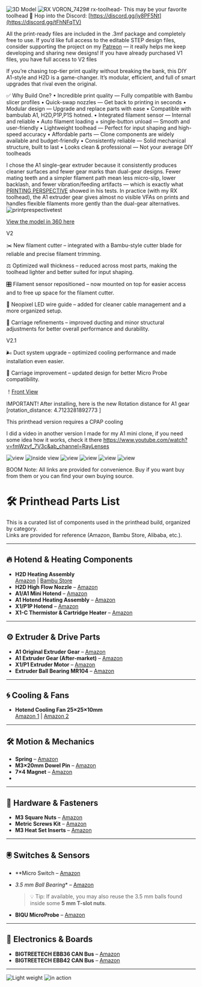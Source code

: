 ![3D Model](https://github.com/raidycv/rx-toolhead-/blob/main/Images-V2/IMG_1204.jpeg)
![RX VORON_7429](https://github.com/raidycv/rx-toolhead-/blob/main/Images-V2/RAI04208.jpg)# rx-toolhead-
This may be your favorite toolhead 
🔗 Hop into the Discord: [https://discord.gg/jy8PF5Nt](https://discord.gg/tFhNFqTV)

All the print-ready files are included in the .3mf package and completely free to use.
If you’d like full access to the editable STEP design files, consider supporting the project on my [Patreon](https://www.patreon.com/posts/rx-toolhead-v2-138345786?source=storefront) 
 — it really helps me keep developing and sharing new designs!
 If you have already purchased V1 files, you have full access to V2 files



 If you’re chasing top-tier print quality without breaking the bank, this DIY A1-style and H2D is a game-changer. It’s modular, efficient, and full of smart upgrades that rival even the original.

✅ Why Build One?
   •    Incredible print quality — Fully compatible with Bambu slicer profiles
   •    Quick-swap nozzles — Get back to printing in seconds
   •    Modular design — Upgrade and replace parts with ease
   •    Compatible with bambulab A1, H2D,P1P,P1S hotned.
   •    Integrated filament sensor — Internal and reliable
   •    Auto filament loading + single-button unload — Smooth and user-friendly
   •    Lightweight toolhead — Perfect for input shaping and high-speed accuracy
   •    Affordable parts — Clone components are widely available and budget-friendly
   •    Consistently reliable — Solid mechanical structure, built to last
   •    Looks clean & professional — Not your average DIY toolheads 

I chose the A1 single-gear extruder because it consistently produces cleaner surfaces and fewer gear marks than dual-gear designs. Fewer mating teeth and a simpler filament path mean less micro-slip, lower backlash, and fewer vibration/feeding artifacts — which is exactly what [PRINTING PERSPECTIVE](https://youtube.com/watch?v=z2X4dc7jg4E&si=Sjdnat-SiLD-ilHf&t=2m38s) showed in his tests. In practice (with my RX toolhead), the A1 extruder gear gives almost no visible VFAs on prints and handles flexible filaments more gently than the dual-gear alternatives.
![printprespectivetest](https://github.com/raidycv/rx-toolhead-/blob/main/Images-V2/Screenshot%202025-09-10%20at%2022.25.20.png)



[View the model in 360 here](https://app.shapr3d.com/v/iJa3VhrbIWwAqdaplw1yH)

V2

✂️ New filament cutter – integrated with a Bambu-style cutter blade for reliable and precise filament trimming.

⚖️ Optimized wall thickness – reduced across most parts, making the toolhead lighter and better suited for input shaping.

🎛️ Filament sensor repositioned – now mounted on top for easier access and to free up space for the filament cutter.

🌈 Neopixel LED wire guide – added for cleaner cable management and a more organized setup.

🔧 Carriage refinements – improved ducting and minor structural adjustments for better overall performance and durability.

V2.1

🌬️ Duct system upgrade – optimized cooling performance and made installation even easier.

🧩 Carriage improvement – updated design for better Micro Probe compatibility.

  
！[Front View]([URL_or_path_to_image](https://github.com/raidycv/rx-toolhead-/blob/main/Images/RX%20VORON_7429.jpeg))
 
 IMPORTANT!
 After installing, here is the new Rotation distance for A1 gear [rotation_distance: 4.7123281892773 ]

This printhead version requires a CPAP cooling 

  I did a video in another version I made for my A1 mini clone, if you need some idea how it works, check it there https://www.youtube.com/watch?v=fmWzvf_7V3c&ab_channel=RayLenses

![view](https://github.com/raidycv/rx-toolhead-/blob/main/Images-V2/exploded%20viewRX%20VORON%20exploded%20view_1209.PNG)
![inside view](https://github.com/raidycv/rx-toolhead-/blob/main/Images-V2/IMG_1175.PNG)
![view](https://github.com/raidycv/rx-toolhead-/blob/main/Images-V2/exploded%20viewRX%20(3)-9.JPG)
![view](https://github.com/raidycv/rx-toolhead-/blob/main/Images-V2/exploded%20viewRX%20(3)-8.JPG)
![view](https://github.com/raidycv/rx-toolhead-/blob/main/Images-V2/exploded%20viewRX%20(3)-10.JPG)
![view](https://github.com/raidycv/rx-toolhead-/blob/main/Images-V2/exploded%20viewRX%20(3)-9%202.JPG)




BOOM
Note: All links are provided for convenience. Buy if you want buy from them or you can find your own buying source.

# 🛠️ Printhead Parts List

This is a curated list of components used in the printhead build, organized by category.  
Links are provided for reference (Amazon, Bambu Store, Alibaba, etc.).

---

## 🔥 Hotend & Heating Components
- **H2D Heating Assembly**  
  [Amazon](https://amzn.to/3UKCEAi) | [Bambu Store](https://us.store.bambulab.com/products/hotend-heating-assembly-h2d?srsltid=AfmBOooj0L9xQ9jw24dGAphMQrmy2IqzifMXgK8Xp372rDe6id_dNbt7)
- **H2D High Flow Nozzle** – [Amazon](https://amzn.to/3UHH4b5)  
- **A1/A1 Mini Hotend** – [Amazon](https://amzn.to/3HgmjzI)  
- **A1 Hotend Heating Assembly** – [Amazon](https://amzn.to/4mCa6Wn)  
- **X1/P1P Hotend** – [Amazon](https://amzn.to/43OZ48K)  
- **X1-C Thermistor & Cartridge Heater** – [Amazon](https://amzn.to/4dXoVPz)  

---

## ⚙️ Extruder & Drive Parts
- **A1 Original Extruder Gear** – [Amazon](https://amzn.to/43DvLF5)  
- **A1 Extruder Gear (After-market)** – [Amazon](https://amzn.to/3HiRBGj)  
- **X1/P1 Extruder Motor** – [Amazon](https://amzn.to/3Z6UWyk)  
- **Extruder Ball Bearing MR104** – [Amazon](https://amzn.to/3Z6Cshv)  

---

## 🌀 Cooling & Fans
- **Hotend Cooling Fan 25×25×10mm**  
  [Amazon 1](https://amzn.to/4knDiiu) | [Amazon 2](https://amzn.to/4jAukNG)

---

## 🛠️ Motion & Mechanics
- **Spring** – [Amazon](https://amzn.to/3SreQjO)  
- **M3×20mm Dowel Pin** – [Amazon](https://amzn.to/4kFPafm)  
- **7×4 Magnet** – [Amazon](https://amzn.to/3Z9IBtg)
- 

---

## 🔩 Hardware & Fasteners
- **M3 Square Nuts** – [Amazon](https://amzn.to/44UxJTG)  
- **Metric Screws Kit** – [Amazon](https://amzn.to/4kk8a3j)  
- **M3 Heat Set Inserts** – [Amazon](https://amzn.to/4kFgrOS)  


---

## 🖲️ Switches & Sensors
- **Micro Switch – [Amazon](https://amzn.to/3StHd0K)
- *3.5 mm Ball Bearing** – [Amazon](https://amzn.to/45RsvqI)  
  > 💡 Tip: If available, you may also reuse the 3.5 mm balls found inside some **5 mm T-slot nuts**.  

- **BIQU MicroProbe** – [Amazon](https://amzn.to/3Hi1GDk)  

---

## 🔌 Electronics & Boards
- **BIGTREETECH EBB36 CAN Bus** – [Amazon](https://amzn.to/3FsHxtS)  
- **BIGTREETECH EBB42 CAN Bus** – [Amazon](https://amzn.to/43OYGHk)  

---
![Light weight](https://github.com/raidycv/rx-toolhead-/blob/main/Images/IMG_1155.jpg)
![in action](https://github.com/raidycv/rx-toolhead-/blob/main/Images-V2/AnimatedGIF%207.GIF)

